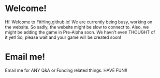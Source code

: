 # Welcome!
Hi!
Welcome to FitHing.github.io! We are currently being busy, working on the website. So sadly, the website might be slow to connect to. Also, we might be adding the game in Pre-Alpha soon. We havn't even THOUGHT of it yet! So, please wait and your game will be created soon!

# Email me!

Email me for ANY Q&A or Funding related things. HAVE FUN!!
